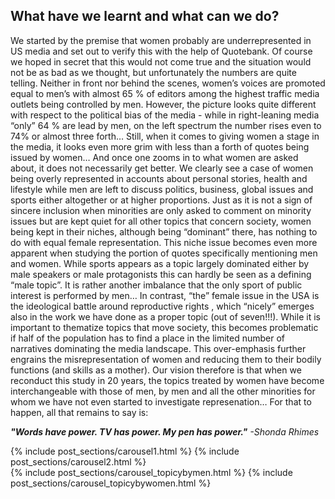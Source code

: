 <!-- ---
layout: post
title: "Conclusions"
# subtitle: "because they lacked opposable thumbs and the brainpower to build a space program."
background: ''
--- -->

## What have we learnt and what can we do?

We started by the premise that women probably are underrepresented in US media and set out to verify this with the help of Quotebank. Of course we hoped in secret that this would not come true and the situation would not be as bad as we thought, but unfortunately the numbers are quite telling. Neither in front nor behind the scenes, women’s voices are promoted equal to men’s with almost 65 % of editors among the highest traffic media outlets being controlled by men. However, the picture looks quite different with respect to the political bias of the media - while in right-leaning media “only” 64 % are lead by men, on the left spectrum the number rises even to 74% or almost three forth…
Still, when it comes to giving women a stage in the media, it looks even more grim with less than a forth of quotes being issued by women… And once one zooms in to what women are asked about, it does not necessarily get better. 
We clearly see a case of women being overly represented in accounts about personal stories, health and lifestyle while men are left to discuss politics, business, global issues and sports either altogether or at higher proportions.
Just as it is not a sign of sincere inclusion when minorities are only asked to comment on minority issues but are kept quiet for all other topics that concern society, women being kept in their niches, although being “dominant” there, has nothing to do with equal female representation.
This niche issue becomes even more apparent when studying the portion of quotes specifically mentioning men and women. While sports appears as a topic largely dominated either by male speakers or male protagonists this can hardly be seen as a defining  “male topic”. It is rather another imbalance that the only sport of public interest is performed by men…
In contrast, “the” female issue in the USA is the ideological battle around reproductive rights , which “nicely” emerges also in the work we have done as a proper topic (out of seven!!!). While it is important to thematize topics that move society, this becomes problematic if half of the population has to find a place in the limited number of narratives dominating the media landscape. This over-emphasis further engrains the misrepresentation of women and reducing them to their bodily functions (and skills as a mother).
Our vision therefore is that when we reconduct this study in 20 years, the topics treated by women have become interchangeable with those of men, by men and all the other minorities for whom we have not even started to investigate represenation…
For that to happen, all that remains to say is:

***"Words have power. TV has power. My pen has power."***
*-Shonda Rhimes*



{% include post_sections/carousel1.html %}
{% include post_sections/carousel2.html %}
<br>
{% include post_sections/carousel_topicybymen.html %}
{% include post_sections/carousel_topicybywomen.html %}
